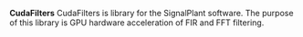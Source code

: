**CudaFilters**
CudaFilters is library for the SignalPlant software. The purpose of this library is GPU hardware acceleration of FIR and FFT filtering. 